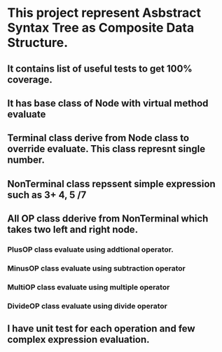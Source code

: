 # This project represent Asbstract Syntax Tree as Composite Data Structure.

## It contains list of useful tests to get 100% coverage.
## It has base class of Node with virtual method evaluate
## Terminal class derive from Node class to override evaluate. This class represnt single number.
## NonTerminal class repssent simple expression such as 3+ 4, 5 /7

## All OP class dderive from  NonTerminal which takes two left and right node.
### PlusOP class evaluate using addtional operator.
### MinusOP class evaluate using subtraction operator
### MultiOP class evaluate using multiple operator
### DivideOP class evaluate using divide operator

## I have unit test for each operation and few complex expression evaluation. 
